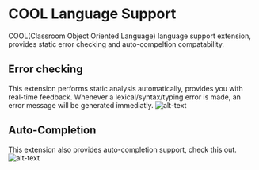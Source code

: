 # COOL Language Support
COOL(Classroom Object Oriented Language) language support extension, provides static error checking and auto-compeltion compatability.

## Error checking
This extension performs static analysis automatically, provides you with real-time feedback. Whenever a lexical/syntax/typing error is made, an error message will be generated immediatly.
![alt-text](https://raw.githubusercontent.com/unsat/COOL-Language-Support/blob/main/GIFs/error_message.gif)


## Auto-Completion
This extension also provides auto-completion support, check this out.
![alt-text](https://raw.githubusercontent.com/unsat/COOL-Language-Support/blob/main/GIFs/COOL_snippet.gif)
